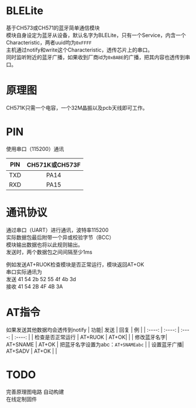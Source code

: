 # BLELite
基于CH573或CH571的蓝牙简单通信模块  
模块自身设定为蓝牙从设备，默认名字为BLELite，只有一个Service，内含一个Characteristic，两者uuid均为`0xFFFF`  
主机通过notify和write这个Characteristic，透传芯片上的串口。  
同时监听附近的蓝牙广播，如果收到厂商id为`0xBABE`的广播，把其内容也透传到串口。

# 原理图
CH571K只需一个电容，一个32M晶振以及pcb天线即可工作。

# PIN
使用串口（115200）通讯

| PIN | CH571K或CH573F | 
| :----: | :----: | 
| TXD |  PA14| 
| RXD | PA15 | 

# 通讯协议
通过串口（UART）进行通讯，波特率115200  
实际数据包最后附带一个异或校验字节（BCC）  
模块输出数据也将以此规则输出。  
发送时，两个数据包之间间隔至少1ms  

例如发送AT+RUOK检查模块是否正常运行，模块返回AT+OK  
串口实际通讯为  
发送 41 54 2b 52 55 4f 4b 3d  
接收 41 54 2B 4F 4B 3A   
# AT指令
如果发送其他数据均会透传到notify
| 功能| 发送 | 回复 | 例 | 
| :----: | :----: | :----: | :----: | 
| 检查是否正常运行 | AT+RUOK |  AT+OK|  | 
| 修改蓝牙名字| AT+SNAME | AT+OK | 把蓝牙名字设置为abc：`AT+SNAMEabc` | 
| 设置蓝牙广播| AT+SADV | AT+OK |  | 
# TODO 
完善原理图电路
自动构建  
在线定制固件

